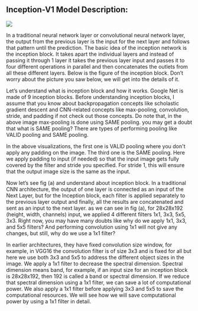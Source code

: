 ## Inception-V1 Model Description:

![](https://github.com/Masterx-AI/Inception-V1-Implementaion/raw/main/InceptionV1.png)

In a traditional neural network layer or convolutional neural network layer, the output from the previous layer is the input for the next layer and follows that pattern until the prediction. The basic idea of the inception network is the inception block. It takes apart the individual layers and instead of passing it through 1 layer it takes the previous layer input and passes it to four different operations in parallel and then concatenates the outlets from all these different layers. Below is the figure of the inception block. Don’t worry about the picture you saw below, we will get into the details of it.

Let’s understand what is inception block and how it works. Google Net is made of 9 inception blocks. Before understanding inception blocks, I assume that you know about backpropagation concepts like scholastic gradient descent and CNN-related concepts like max-pooling, convolution, stride, and padding if not check out those concepts. Do note that, in the above image max-pooling is done using SAME pooling. you may get a doubt that what is SAME pooling? There are types of performing pooling like VALID pooling and SAME pooling.

In the above visualizations, the first one is VALID pooling where you don't apply any padding on the image. The third one is the SAME pooling. Here we apply padding to input (if needed) so that the input image gets fully covered by the filter and stride you specified. For stride 1, this will ensure that the output image size is the same as the input.

Now let’s see fig (a) and understand about inception block. In a traditional CNN architecture, the output of one layer is connected as an input of the Next Layer, but for the Inception block, each filter is applied separately to the previous layer output and finally, all the results are concatenated and sent as an input to the next layer. as we can see in fig (a), for 28x28x192 (height, width, channels) input, we applied 4 different filters 1x1, 3x3, 5x5, 3x3. Right now, you may have many doubts like why do we apply 1x1, 3x3, and 5x5 filters? And performing convolution using 1x1 will not give any changes, but still, why do we use a 1x1 filter?

In earlier architectures, they have fixed convolution size window, for example, in VGG16 the convolution filter is of size 3x3 and is fixed for all but here we use both 3x3 and 5x5 to address the different object sizes in the image. We apply a 1x1 filter to decrease the spectral dimension. Spectral dimension means band, for example, if an input size for an inception block is 28x28x192, then 192 is called a band or spectral dimension. If we reduce that spectral dimension using a 1x1 filter, we can save a lot of computational power. We also apply a 1x1 filter before applying 3x3 and 5x5 to save the computational resources. We will see how we will save computational power by using a 1x1 filter in detail.
